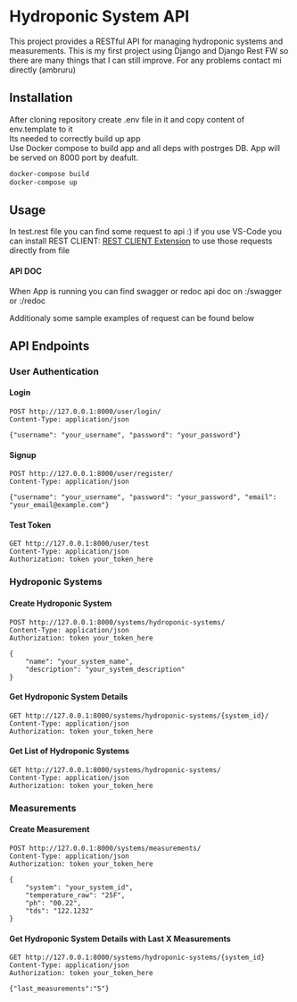 
# Hydroponic System API

This project provides a RESTful API for managing hydroponic systems and measurements.
This is my first project using Django and Django Rest  FW so there are many things that I can still improve.
For any problems contact mi directly (ambruru)

## Installation
After cloning repository create .env file in it and copy content of env.template to it\
Its needed to correctly build up app\
Use Docker compose to build app and all deps with postrges DB.
App will be served on 8000 port by deafult.

```bash
docker-compose build
docker-compose up
```

## Usage
In test.rest file you can find some request to api :) if you use VS-Code you can install REST CLIENT:
[REST CLIENT Extension](https://marketplace.visualstudio.com/items?itemName=humao.rest-client)
to use those requests directly from file

#### API DOC
When App is running you can find swagger or redoc api doc on <ip>:<port>/swagger or <ip>:<port>/redoc

Additionaly some sample examples of request can be found below

## API Endpoints

### User Authentication

#### Login
```http
POST http://127.0.0.1:8000/user/login/
Content-Type: application/json

{"username": "your_username", "password": "your_password"}
```

#### Signup
```http
POST http://127.0.0.1:8000/user/register/
Content-Type: application/json

{"username": "your_username", "password": "your_password", "email": "your_email@example.com"}
```

#### Test Token
```http
GET http://127.0.0.1:8000/user/test
Content-Type: application/json 
Authorization: token your_token_here
```

### Hydroponic Systems

#### Create Hydroponic System
```http
POST http://127.0.0.1:8000/systems/hydroponic-systems/
Content-Type: application/json 
Authorization: token your_token_here

{
    "name": "your_system_name",
    "description": "your_system_description"
}
```

#### Get Hydroponic System Details
```http
GET http://127.0.0.1:8000/systems/hydroponic-systems/{system_id}/
Content-Type: application/json 
Authorization: token your_token_here
```

#### Get List of Hydroponic Systems
```http
GET http://127.0.0.1:8000/systems/hydroponic-systems/
Content-Type: application/json 
Authorization: token your_token_here
```

### Measurements

#### Create Measurement
```http
POST http://127.0.0.1:8000/systems/measurements/
Content-Type: application/json 
Authorization: token your_token_here

{
    "system": "your_system_id",
    "temperature_raw": "25F",
    "ph": "00.22",
    "tds": "122.1232"
}
```

#### Get Hydroponic System Details with Last X Measurements
```http
GET http://127.0.0.1:8000/systems/hydroponic-systems/{system_id}
Content-Type: application/json 
Authorization: token your_token_here

{"last_measurements":"5"}
```

```
